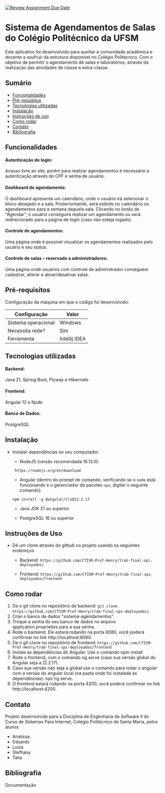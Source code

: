 [![Review Assignment Due Date](https://classroom.github.com/assets/deadline-readme-button-22041afd0340ce965d47ae6ef1cefeee28c7c493a6346c4f15d667ab976d596c.svg)](https://classroom.github.com/a/agg6sSBC)
# Sistema de Agendamentos de Salas do Colégio Politécnico da UFSM

Este aplicativo foi desenvolvido para auxiliar à comunidade acadêmica e docente a usufruir da estrutura disponível no Colégio Politécnico. Com o objetivo de permitir o agendamento de salas e laboratórios, através da realização das atividades de classe e extra-classe.

## Sumário

* [Funcionalidades](#funcionalidades)
* [Pré-requisitos](#pré-requisitos)
* [Tecnologias utilizadas](#tecnologias-utilizadas)
* [Instalação](#instalação)
* [Instruções de uso](#instruções-de-uso)
* [Como rodar](#como-rodar)
* [Contato](#contato)
* [Bibliografia](#bibliografia)


## Funcionalidades

#### **Autenticação de login:**  
Acesso livre ao site, porém para realizar agendamentos é necessário a autenticação através do CPF e senha de usuário.

#### **Dashboard de agendamento:**  
O dashboard apresenta um calendário, onde o usuário irá selecionar o bloco desejado e a sala. Posteriormente, será exibido no calendário os agendamentos para a semana daquela sala. Clicando no botão de "Agendar", o usuário conseguirá realizar um agendamento ou será redirecionado para a página de login (caso não esteja logado).

#### **Controle de agendamentos:**  
Uma página onde é possível visualizar os agendamentos realizados pelo usuário e seu status.

#### **Controle de salas – reservado a administradores:**  
Uma página onde usuários com controle de administrador conseguem cadastrar, alterar e ativar/desativar salas.


## Pré-requisitos

Configuração da máquina em que o código foi desenvolvido:

| Configuração        | Valor                    |
|---------------------|--------------------------|
| Sistema operacional | Windows                  |
| Necessita rede?     | Sim                      |
| Ferramenta          | Intellij IDEA            |


## Tecnologias utilizadas

#### **Backend:**  
Java 21, Spring Boot, Flyway e Hibernate

#### **Frontend:**  
Angular 12 e Node

#### **Banco de Dados:**  
PostgreSQL

## Instalação

* Instalar dependências no seu computador:

    * NodeJS (versão recomendada 16.13.0):
    
    ` https://nodejs.org/en/download`
    
    * Angular (dentro do prompt de comando, verificando se o `node` está funcionando e o gerenciador de pacotes `npn`, digitar o seguinte comando):
    
    `npm install -g @angular/cli@12.2.17`
        
    * Java JDK 21 ou superior
    
    * PostgreSQL 16 ou superior


## Instruções de Uso

* Dê um clone através do github no projeto usando os seguintes endereços

    * Backend: `https://github.com/CTISM-Prof-Henry/trab-final-spi-deployados/`

    * Frontend: `https://github.com/CTISM-Prof-Henry/trab-final-spi-deployados/frontend`
 
## Como rodar

   1. De o git clone no repositório de backend: `git clone https://github.com/CTISM-Prof-Henry/trab-final-spi-deployados/`.
   2. Criar o banco de dados "sistema-agendamentos".
   3. Troque a senha do seu banco de dados no arquivo application.proprieties para a sua senha.
   4. Rode o backend. Ele estará rodando na porta 8080, você poderá confirmar no link http://localhost:8080.
   5. De o git clone no repositório de frontend: `https://github.com/CTISM-Prof-Henry/trab-final-spi-deployados/frontend`
   6. Instale as dependências do Angular. Use o comando npm install
   7. Rode o frontend, com o comando ng serve (caso sua versão global do Angular seja a 12.2.17).
   8. Caso sua versão não seja a global use o comando para rodar o angular com a versão do angular local (na pasta onde foi instalada as dependências): npx ng serve.
   9. O frontend estará rodando na porta 4200, você poderá confirmar no link http://localhost:4200.

## Contato

Projeto desenvolvido para a Disciplina de Engenharia de Software II do Curso de Sistemas Para Internet, Colégio Politécnico de Santa Maria, pelos alunos

* Analissa
* Eduardo
* Luiza
* Stefhany
* Talia

## Bibliografia

Documentação
